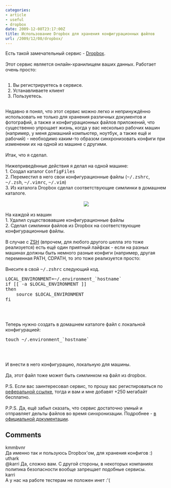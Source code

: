 ```yaml
---
categories:
- article
- useful
- dropbox
date: 2009-12-08T23:17:00Z
title: Использование Dropbox для хранения конфигурационных файлов
url: /2009/12/08/dropbox/
---
```



Есть такой замечательный сервис - <a href="https://www.getdropbox.com/">Dropbox</a>. <br />
<br />
Этот сервис является онлайн-хранилищем ваших данных. Работает очень просто:<br />
<br />
1. Вы регистрируетесь в сервисе.<br />
2. Устанавливаете клиент<br />
3. Пользуетесь.<br />
<br />
Недавно я понял, что этот сервис можно легко и непринуждённо использовать не только для хранения различных документов и фотографий, а также и конфигурационных файлов приложений, что существенно упрощает жизнь, когда у вас несколько рабочих машин (например, у меня домашний компьютер, ноутбук, а также ещё и рабочий) - необходимо каким-то образом синхронизовать конфиги при изменении их на одной из машине с другими.<br />
<br />
Итак, что я сделал.<br />
<br />
Нижеприведённые действия я делал на одной машине:<br />
1. Создал каталог <tt>ConfigFiles</tt><br />
2. Переместил в него свои конфигурационные файлы (<tt>~/.zshrc</tt>, <tt>~/.zsh</tt>, <tt>~/.vimrc</tt>, <tt>~/.vim</tt>)<br />
3. Из каталога Dropbox сделал соответствующие симлинки в домашнем каталоге.<br />
<br />
<div class="separator" style="clear: both; text-align: center;"><a href="http://1.bp.blogspot.com/_y8p0_dtMJ38/Sx6K22h5KKI/AAAAAAAAAuU/DRIi7hO5oFw/s1600-h/Screenshot-Dropbox+-+administrilo+de+dosieroj.png" imageanchor="1" style="margin-left: 1em; margin-right: 1em;"><img border="0" src="http://1.bp.blogspot.com/_y8p0_dtMJ38/Sx6K22h5KKI/AAAAAAAAAuU/DRIi7hO5oFw/s320/Screenshot-Dropbox+-+administrilo+de+dosieroj.png" /></a><br />
</div><br />
На каждой из машин<br />
1. Удалил существовавшие конфигурационные файлы<br />
2. Сделал симлинки файлов из Dropbox на соответствующие конфигурационные файлы.<br />
<br />
В случае с <a href="http://www.zsh.org/">ZSH</a> (впрочем, для любого другого шелла это тоже реализуется) есть ещё один приятный лайфхак - если на разных машинах должны быть немного разные конфиги (например, другая переменная PATH, CDPATH, то это тоже реализуется просто: <br />
<br />
Внесите в свой <tt>~/.zshrc</tt> следующий код.<br />
<pre class="brush:bash;">LOCAL_ENVIRONMENT=~/.environment_`hostname`
if [[ -a $LOCAL_ENVIRONMENT ]]
then
    source $LOCAL_ENVIRONMENT
fi

</pre><br />
Теперь нужно создать в домашнем каталоге файл с локальной конфигурацией:<br />
<pre class="brush:bash;">touch ~/.environment_`hostname`

</pre><br />
И внести в него конфигурацию, локальную для машины.<br />
<br />
Да, этот файл тоже может быть симлинком на файл из dropbox.<br />
<br />
P.S. Если вас заинтересовал сервис, то прошу вас регистироваться по <a href="https://www.dropbox.com/referrals/NTI4MDgzMjc5">реферальной ссылке</a>, тогда и вам и мне добавят +250 мегабайт бесплатно.<br />
<br />
P.P.S. Да, ещё забыл сказать, что сервис достаточно умный и отправляет дельты файлов во время синхронизации. Подробнее - <a href="https://www.dropbox.com/help/8">в официальной документации</a>.</div>
<h2>Comments</h2>
<div class='comments'>
<div class='comment'>
<div class='author'>kmmbvnr</div>
<div class='content'>
Да именно так и пользуюсь Dropbox&#39;ом, для хранения конфигов :)</div>
</div>
<div class='comment'>
<div class='author'>uthark</div>
<div class='content'>
@karri Да, сложно вам. С другой стороны, в некоторых компаниях политика безопасности вообще запрещает подобные сервисы.</div>
</div>
<div class='comment'>
<div class='author'>karri</div>
<div class='content'>
А у нас на работе тестерам не положен инет :&#39;(</div>
</div>
